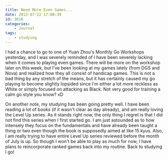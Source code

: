 ```yaml
---
title: Need More Even Games...
date: 2013-07-22 17:00:39
id: 3616
categories:
	- Journal
tags:
	- studying
---
```


I had a chance to go to one of Yuan Zhou's Monthly Go Workshops yesterday, and I was severely reminded of I have been severely lacking when it comes to playing even games. There will be more on the workshop later on this week, but I've been looking at my games lately (from DGS and Nova) and realized how they all consist of handicap games. This is not a bad thing by any stretch of the means, but it has certainly caused my go playing to become slightly lopsided since I'm either a lot more reckless as White or simply focused on attacking as Black. Not very good for training a calm go style you know? xD

On another note, my studying has been going pretty well. I have been reading a lot of books (if it wasn't clear as day already), and am really loving the Level Up series. As it stands right now, the only thing I regret is that I did not find this series when I first started go. I am just astounded as to how intensely they focus on the fundamentals and have already been taught a thing or two even though the book is supposedly aimed at like 15 kyus. Also, I am really trying to have entire Level Up series reviewed before the month of July is up. So though I won't be able to play as much for now, I have plans to reincorporate ranked games back into my routine. Back to studying I go!